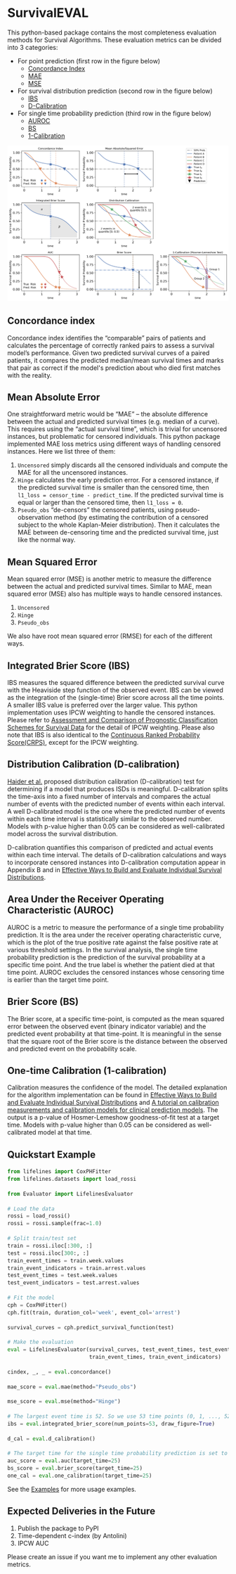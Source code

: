 # SurvivalEVAL

This python-based package contains the most completeness evaluation methods for Survival Algorithms. 
These evaluation metrics can be divided into 3 categories:
- For point prediction (first row in the figure below)
    - [Concordance Index](#concordance-index)
    - [MAE](#mean-absolute-error) 
    - [MSE](#mean-squared-error)
- For survival distribution prediction (second row in the figure below)
    - [IBS](#integrated-brier-score-ibs)
    - [D-Calibration](#distribution-calibration-d-calibration)
- For single time probability prediction (third row in the figure below)
    - [AUROC](#area-under-the-receiver-operating-characteristic-auroc)
    - [BS](#brier-score-bs)
    - [1-Calibration](#one-time-calibration-1-calibration)

![Visualization of the evaluation metrics](all_metrics.png)

## Concordance index
Concordance index identifies the “comparable” pairs of patients and calculates the percentage of correctly ranked pairs to assess a survival model’s performance. 
Given two predicted survival curves of a paired patients, it compares the predicted median/mean survival times and marks that pair as correct if the model's prediction about who died first matches with the reality. 

## Mean Absolute Error
One straightforward metric would be “MAE” –  the absolute difference between the actual and predicted survival times (e.g. median of a curve).
This requires using the “actual survival time”, which is trivial for uncensored instances, but problematic for censored individuals. 
This python package implemented MAE loss metrics using different ways of handling censored instances. Here we list three of them:
1. `Uncensored` simply discards all the censored individuals and compute the MAE for all the uncensored instances.
2. `Hinge` calculates the early prediction error. For a censored instance, if the predicted survival time is smaller than the censored time, then `l1_loss = censor_time - predict_time`. If the predicted survival time is equal or larger than the censored time, then `l1_loss = 0`. 
3. `Pseudo_obs` “de-censors” the censored patients, using pseudo-observation method (by estimating the contribution of a censored subject to the whole Kaplan-Meier distribution). Then it calculates the MAE between de-censoring time and the predicted survival time, just like the normal way.


## Mean Squared Error
Mean squared error (MSE) is another metric to measure the difference between the actual and predicted survival times.
Similar to MAE, mean squared error (MSE) also has multiple ways to handle censored instances.
1. `Uncensored`
2. `Hinge`
3. `Pseudo_obs`

We also have root mean squared error (RMSE) for each of the different ways.

## Integrated Brier Score (IBS)
IBS measures the squared difference between the predicted survival curve with the Heaviside step function of the observed event.
IBS can be viewed as the integration of the (single-time) Brier score across all the time points. 
A smaller IBS value is preferred over the larger value. 
This python implementation uses IPCW weighting to handle the censored instances. Please refer to [Assessment and Comparison of Prognostic Classification Schemes for Survival Data](https://pubmed.ncbi.nlm.nih.gov/10474158/) for the detail of IPCW weighting.
Please also note that IBS is also identical to the [Continuous Ranked Probability Score(CRPS)](https://arxiv.org/abs/1806.08324), except for the IPCW weighting.

## Distribution Calibration (D-calibration)
[Haider et al.](https://jmlr.org/papers/volume21/18-772/18-772.pdf) proposed distribution calibration (D-calibration) test for determining if a model that produces ISDs is meaningful. 
D-calibration splits the time-axis into a fixed number of intervals and compares the actual number of events with the predicted number of events within each interval. 
A well D-calibrated model is the one where the predicted number of events within each time interval is statistically similar to the observed number.
Models with p-value higher than 0.05 can be considered as well-calibrated model across the survival distribution.

D-calibration quantifies this comparison of predicted and actual events within each time interval. 
The details of D-calibration calculations and ways to incorporate censored instances into D-calibration computation appear in Appendix B and in [Effective Ways to Build and Evaluate Individual Survival Distributions](https://jmlr.org/papers/volume21/18-772/18-772.pdf).

## Area Under the Receiver Operating Characteristic (AUROC)
AUROC is a metric to measure the performance of a single time probability prediction. 
It is the area under the receiver operating characteristic curve, which is the plot of the true positive rate against the false positive rate at various threshold settings.
In the survival analysis, the single time probability prediction is the prediction of the survival probability at a specific time point.
And the true label is whether the patient died at that time point.
AUROC excludes the censored instances whose censoring time is earlier than the target time point.

## Brier Score (BS)
The Brier score, at a specific time-point, is computed as the mean squared error between the observed event (binary indicator variable) and the predicted event probability at that time-point. 
It is meaningful in the sense that the square root of the Brier score is the distance between the observed and predicted event on the probability scale. 


## One-time Calibration (1-calibration)
Calibration measures the confidence of the model. 
The detailed explanation for the algorithm implementation can be found in [Effective Ways to Build and Evaluate Individual Survival Distributions](https://jmlr.org/papers/volume21/18-772/18-772.pdf) and [A tutorial on calibration measurements and calibration models for clinical prediction models](https://academic.oup.com/jamia/article/27/4/621/5762806).
The output is a p-value of Hosmer-Lemeshow goodness-of-fit test at a target time. 
Models with p-value higher than 0.05 can be considered as well-calibrated model at that time.



## Quickstart Example

```python
from lifelines import CoxPHFitter
from lifelines.datasets import load_rossi

from Evaluator import LifelinesEvaluator

# Load the data
rossi = load_rossi()
rossi = rossi.sample(frac=1.0)

# Split train/test set
train = rossi.iloc[:300, :]
test = rossi.iloc[300:, :]
train_event_times = train.week.values
train_event_indicators = train.arrest.values
test_event_times = test.week.values
test_event_indicators = test.arrest.values

# Fit the model
cph = CoxPHFitter()
cph.fit(train, duration_col='week', event_col='arrest')

survival_curves = cph.predict_survival_function(test)

# Make the evaluation
eval = LifelinesEvaluator(survival_curves, test_event_times, test_event_indicators,
                          train_event_times, train_event_indicators)

cindex, _, _ = eval.concordance()

mae_score = eval.mae(method="Pseudo_obs")

mse_score = eval.mse(method="Hinge")

# The largest event time is 52. So we use 53 time points (0, 1, ..., 52) to calculate the IBS
ibs = eval.integrated_brier_score(num_points=53, draw_figure=True)

d_cal = eval.d_calibration()

# The target time for the single time probability prediction is set to 25
auc_score = eval.auc(target_time=25)
bs_score = eval.brier_score(target_time=25)
one_cal = eval.one_calibration(target_time=25)

```
See the [Examples](Examples) for more usage examples.


## Expected Deliveries in the Future
1. Publish the package to PyPI
2. Time-dependent c-index (by Antolini)
3. IPCW AUC

Please create an issue if you want me to implement any other evaluation metrics.